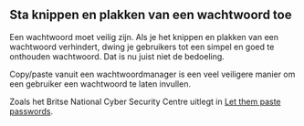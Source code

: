 <!-- @license CC0-1.0 -->

## Sta knippen en plakken van een wachtwoord toe

Een wachtwoord moet veilig zijn. Als je het knippen en plakken van een wachtwoord verhindert, dwing je gebruikers tot een simpel en goed te onthouden wachtwoord. Dat is nu juist niet de bedoeling.

Copy/paste vanuit een wachtwoordmanager is een veel veiligere manier om een gebruiker een wachtwoord te laten invullen.

Zoals het Britse National Cyber Security Centre uitlegt in [Let them paste passwords](https://www.ncsc.gov.uk/blog-post/let-them-paste-passwords).
